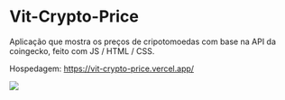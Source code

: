 # Vit-Crypto-Price

Aplicação que mostra os preços de cripotomoedas com base na API da coingecko, feito com JS / HTML / CSS.

Hospedagem: https://vit-crypto-price.vercel.app/

<img src="/assets/print.bmp">
